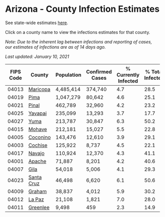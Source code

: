 # Arizona - County Infection Estimates

See state-wide estimates [here](/infections/us-az).

Click on a county name to view the infections estimates for that county.

*Note: Due to the inherent lag between infections and reporting of cases, our estimates of infections are as of 14 days ago.*

*Last updated: January 10, 2021*

|   FIPS Code |                   County |   Population |   Confirmed Cases |   % Currently Infected |   % Total Infected |
|-------------|--------------------------|--------------|-------------------|------------------------|--------------------|
|       04013 |     [Maricopa](maricopa) |    4,485,414 |           374,740 |                    4.7 |               28.5 |
|       04019 |             [Pima](pima) |    1,047,279 |            80,642 |                    4.6 |               25.1 |
|       04021 |           [Pinal](pinal) |      462,789 |            32,960 |                    4.2 |               23.2 |
|       04025 |       [Yavapai](yavapai) |      235,099 |            13,293 |                    3.7 |               17.7 |
|       04027 |             [Yuma](yuma) |      213,787 |            30,847 |                    6.3 |               50.2 |
|       04015 |         [Mohave](mohave) |      212,181 |            15,027 |                    5.5 |               22.8 |
|       04005 |     [Coconino](coconino) |      143,476 |            12,610 |                    3.9 |               29.1 |
|       04003 |       [Cochise](cochise) |      125,922 |             8,737 |                    4.5 |               22.1 |
|       04017 |         [Navajo](navajo) |      110,924 |            12,370 |                    4.3 |               41.1 |
|       04001 |         [Apache](apache) |       71,887 |             8,201 |                    4.2 |               40.6 |
|       04007 |             [Gila](gila) |       54,018 |             5,006 |                    4.1 |               29.3 |
|       04023 | [Santa Cruz](santa-cruz) |       46,498 |             6,620 |                    6.1 |               50.6 |
|       04009 |         [Graham](graham) |       38,837 |             4,012 |                    5.9 |               30.2 |
|       04012 |         [La Paz](la-paz) |       21,108 |             1,821 |                    7.0 |               28.0 |
|       04011 |     [Greenlee](greenlee) |        9,498 |               459 |                    2.3 |               14.9 |